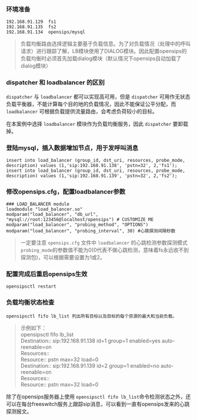 ### 环境准备
	192.168.91.129	fs1
	192.168.91.135	fs2
	192.168.91.134	opensips/mysql
> 负载均衡路由选择逻辑主要基于负载信息。为了对负载情况（处理中的呼叫请求）进行跟踪了解，LB模块使用了DIALOG模块。因此配置opensips的负载均衡时必须首先加载dialog模块（默认情况下opensips自动加载了dialog模块）

### dispatcher 和 loadbalancer 的区别
`dispatcher` 与 `loadbalancer` 都可以实现高可用，但是 `dispatcher` 可用作无状态负载平衡器，不能计算每个目的地的负载情况，因此不能保证公平分配，而 `loadbalancer` 可根据负载提供流量路由，会考虑负荷较小的目标。

在本案例中选择 `loadbalancer` 模块作为负载均衡服务，因此 `dispatcher` 要卸载掉。

### 登陆mysql，插入数据增加节点，用于发呼叫消息

	insert into load_balancer (group_id, dst_uri, resources, probe_mode, description) values (1,'sip:192.168.91.138', 'pstn=32', 2,'fs1');
	insert into load_balancer (group_id, dst_uri, resources, probe_mode, description) values (1,'sip:192.168.91.139', 'pstn=32', 2,'fs2');

### 修改opensips.cfg，配置loadbalancer参数
	### LOAD_BALANCER module
	loadmodule "load_balancer.so"
	modparam("load_balancer", "db_url", "mysql://root:123456@localhost/opensips") # CUSTOMIZE ME
	modparam("load_balancer", "probing_method", "OPTIONS")
	modparam("load_balancer", "probing_interval", 30) #心跳探测间隔秒数
> 一定要注意 `opensips.cfg` 文件中 `loadbalancer` 的心跳检测参数探测模式`probing_mode`的参数值不能为0(0代表不做心跳检测，意味着fs永远收不到探测包)，可以根据需要设置为1或2。

### 配置完成后重启opensips生效
	opensipsctl restart

### 负载均衡状态检查
	opensipsctl fifo lb_list 列出所有目标以及目标的每个资源的最大和当前负载。

> 示例如下：  
> opensipsctl fifo lb_list  
> Destination:: sip:192.168.91.138 id=1 group=1 enabled=yes auto-reenable=on  
>        Resources::   
>                Resource:: pstn max=32 load=0  
>Destination:: sip:192.168.91.139 id=2 group=1 enabled=no auto-reenable=on  
>        Resources::   
>                Resource:: pstn max=32 load=0  

除了在opensips服务器上使用 `opensipsctl fifo lb_list`命令检测状态之外，还可以在每台freeswitch服务上跟踪sip消息，可以看到一直有opensips发来的心跳探测报文。
